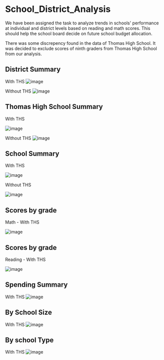 # School_District_Analysis
We have been assigned the task to analyze trends in schools' performance at individual and district levels based on reading and math scores. This should help the school board decide on future school budget allocation.

There was some discrepency found in the data of Thomas High School. It was decided to exclude scores of ninth graders from Thomas High School from our analysis. 

## District Summary

With THS
![image](https://user-images.githubusercontent.com/82654977/118404525-4ca5dd00-b641-11eb-8f8a-ef59b4dcc01a.png)

Without THS
![image](https://user-images.githubusercontent.com/82654977/118404561-6e9f5f80-b641-11eb-8335-ed5404b7b09d.png)

## Thomas High School Summary

With THS

![image](https://user-images.githubusercontent.com/82654977/118404806-80353700-b642-11eb-8849-e84170daf56d.png)

Without THS
![image](https://user-images.githubusercontent.com/82654977/118404861-bc689780-b642-11eb-83fc-f8b146f21308.png)

## School Summary

With THS

![image](https://user-images.githubusercontent.com/82654977/118405844-b32df980-b647-11eb-9fbb-a6d16e97e46c.png)

Without THS

![image](https://user-images.githubusercontent.com/82654977/118405912-f38d7780-b647-11eb-8528-8d7ae243a60c.png)


## Scores by grade

Math - With THS

![image](https://user-images.githubusercontent.com/82654977/118411145-1b3d0980-b661-11eb-9acf-f4b8e6b1d81d.png)

## Scores by grade

Reading - With THS

![image](https://user-images.githubusercontent.com/82654977/118411122-01032b80-b661-11eb-8be6-2b5504c8d006.png)


## Spending Summary

With THS
![image](https://user-images.githubusercontent.com/82654977/118411070-da44f500-b660-11eb-9dfb-62de529f3378.png)



## By School Size

With THS
![image](https://user-images.githubusercontent.com/82654977/118411043-b97c9f80-b660-11eb-8861-93d0abb798b0.png)


## By school Type

With THS
![image](https://user-images.githubusercontent.com/82654977/118411016-83d7b680-b660-11eb-9be6-5e1861294ab5.png)


